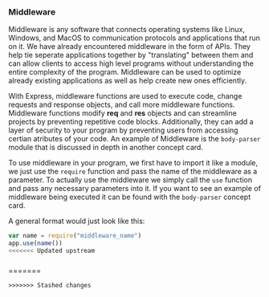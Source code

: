 ### Middleware

Middleware is any software that connects operating systems like Linux, Windows, and MacOS to communication protocols and applications that run on it. We have already encountered middleware in the form of APIs. They help tie seperate applications together by "translating" between them and can allow clients to access high level programs without understanding the entire complexity of the program. Middleware can be used to optimize already existing applications as well as help create new ones efficiently.

With Express, middleware functions are used to execute code, change requests and response objects, and call more middleware functions. Middleware functions modify **req** and **res** objects and can streamline projects by preventing repetitive code blocks. Additionally, they can add a layer of security to your program by preventing users from accessing certian atributes of your code.  An example of Middleware is the `body-parser` module that is discussed in depth in another concept card. 

To use middleware in your program, we first have to import it like a module, we just use the `require` function and pass the name of the middleware as a parameter. To actually use the middleware we simply call the `use` function and pass any necessary parameters into it. If you want to see an example of middleware being executed it can be found with the `body-parser` concept card. 

A general format would just look like this:

```js
var name = require("middleware_name")
app.use(name())
<<<<<<< Updated upstream
```



### 
=======
```
>>>>>>> Stashed changes
